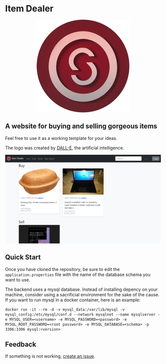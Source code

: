 # Item Dealer

<p align="center">
  <img src="logo.png" width="300" alt="Item Dealer logo">
</p>

## A website for buying and selling gorgeous items

Feel free to use it as a working template for your ideas.

The logo was created by [DALL-E](https://openai.com/blog/dall-e/), the artificial intelligence.


<p align="center">
  <img src="screenshot.png" alt="Demo">
</p>


## Quick Start

Once you have cloned the repository, be sure to edit the `application.properties` file with the name of the database schema you want to use.

The backend uses a mysql database. Instead of installing depency on your machine, consider using a sacrificial environment for the sake of the cause.
If you want to run mysql in a docker container, here is an example:

```
docker run -it --rm -d -v mysql_data:/var/lib/mysql -v mysql_config:/etc/mysql/conf.d --network mysqlnet --name mysqlserver -e MYSQL_USER=<username> -e MYSQL_PASSWORD=<password> -e MYSQL_ROOT_PASSWORD=<root password> -e MYSQL_DATABASE=<schema> -p 3306:3306 mysql:<version>
```

## Feedback

If something is not working, [create an issue](https://github.com/tturturiello/item-dealer/issues/new).
